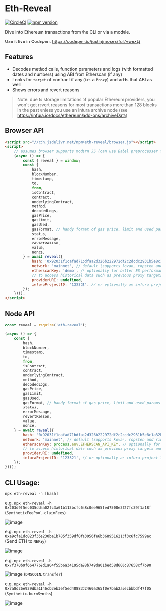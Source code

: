 # Eth-Reveal

[![CircleCI](https://circleci.com/gh/justinjmoses/eth-reveal.svg?style=svg)](https://circleci.com/gh/justinjmoses/eth-reveal)
[![npm version](https://badge.fury.io/js/eth-reveal.svg)](https://badge.fury.io/js/eth-reveal)

Dive into Ethereum transactions from the CLI or via a module.

Use it live in Codepen: https://codepen.io/justinjmoses/full/vwexLj

## Features

- Decodes method calls, function parameters and logs (with formatted dates and numbers) using ABI from Etherscan (if any)
- Looks for `target` of contract if any (i.e. a `Proxy`) and adds that ABI as well
- Shows errors and revert reasons

> Note: due to storage limitations of popular Ethereum providers, you won't get revert reasons for most transactions more than 128 blocks in the past unless you use an Infura archive node (see https://infura.io/docs/ethereum/add-ons/archiveData)

## Browser API

```html
<script src="//cdn.jsdelivr.net/npm/eth-reveal/browser.js"></script>
<script>
	// assumes browser supports modern JS (can use Babel preprocesser for this, see settings in Codepen linked above)
	(async () => {
		const { reveal } = window;
		const {
			hash,
			blockNumber,
			timestamp,
			to,
			from,
			isContract,
			contract,
			underlyingContract,
			method,
			decodedLogs,
			gasPrice,
			gasLimit,
			gasUsed,
			gasFormat, // handy format of gas price, limit and used params
			status,
			errorMessage,
			revertReason,
			value,
			nonce,
		} = await reveal({
			hash: '0x92031f1cafad71bdfaa2d326b222972df2c2dcdc2931b5e8c1a32bda2dc7b2c8',
			network: 'mainnet', // default (supports kovan, ropsten and rinkeby)
			etherscanKey: 'demo', // optionally for better ES performance
			// to access historical data such as previous proxy targets and revert reasons, either supply a provider URI
			providerURI: undefined,
			infuraProjectID: '123321', // or optionally an infura project ID for an archive node
		});
	})();
</script>
```

## Node API

```javascript
const reveal = require('eth-reveal');

(async () => {
	const {
		hash,
		blockNumber,
		timestamp,
		to,
		from,
		isContract,
		contract,
		underlyingContract,
		method,
		decodedLogs,
		gasPrice,
		gasLimit,
		gasUsed,
		gasFormat, // handy format of gas price, limit and used params
		status,
		errorMessage,
		revertReason,
		value,
		nonce,
	} = await reveal({
		hash: '0x92031f1cafad71bdfaa2d326b222972df2c2dcdc2931b5e8c1a32bda2dc7b2c8',
		network: 'mainnet', // default (supports kovan, ropsten and rinkeby)
		etherscanKey: process.env.ETHERSCAN_API_KEY, // optionally for better ES performance
		// to access historical data such as previous proxy targets and revert reasons, either supply a provider URI
		providerURI: undefined,
		infuraProjectID: '123321', // or optionally an infura project ID for an archive node
	});
})();
```

## CLI Usage:

`npx eth-reveal -h [hash]`

e.g. `npx eth-reveal -h 0x203d9f5ec035ddaa02fc3a61b113bcfc6a8c0ee965fed7508e3627fc39f1a18f` (`SynthetixFeePool.claimFees`)

![image](https://user-images.githubusercontent.com/799038/80411361-13fe5e80-889a-11ea-8ba9-e55edca7ad59.png)

e.g. `npx eth-reveal -h 0xa9cfa1dc823f35e230ba1b785f359df0fa3056fe6b3689516216f3c6fc7599ac` (Send ETH to `NEPay`)

![image](https://user-images.githubusercontent.com/799038/80411110-9fc3bb00-8899-11ea-8463-d17ea36003b4.png)

e.g. `npx eth-reveal -h 0x7f370b9f6647762d1a04f55b6a34195da98b749da01bed58d600c87658cf7b90`

![image](https://user-images.githubusercontent.com/799038/57975591-e62a4d80-7999-11e9-82a5-7d80cbb361ae.png) (`DMSCOIN.transfer`)

e.g. `npx eth-reveal -h 0x7a8d26e929dba1146cb3eb3ef5ed48883d2460a365f0e7bab2acecbbbdf47f05` (`Synthetix.burnSynths`)

![image](https://user-images.githubusercontent.com/799038/80411232-d26db380-8899-11ea-84cd-5fa81de2560d.png)
